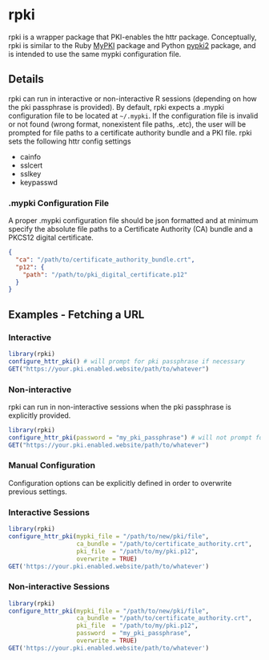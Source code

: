 # rpki
rpki is a wrapper package that PKI-enables the httr package. Conceptually, rpki is similar to the Ruby [MyPKI](https://github.com/nbgallery/mypki) package and Python [pypki2](https://github.com/nbgallery/pypki2) package, and is intended to use the same mypki configuration file.

## Details
rpki can run in interactive or non-interactive R sessions (depending on how the pki passphrase is provided). By default, rpki expects a .mypki configuration file to be located at `~/.mypki`. If the configuration file is invalid or not found (wrong format, nonexistent file paths, .etc), the user will be prompted for file paths to a certificate authority bundle and a PKI file. rpki sets the following httr config settings
* cainfo
* sslcert
* sslkey
* keypasswd

### .mypki Configuration File
A proper .mypki configuration file should be json formatted and at minimum specify the absolute file paths to a Certificate Authority (CA) bundle and a PKCS12 digital certificate.
```json
{
  "ca": "/path/to/certificate_authority_bundle.crt",
  "p12": {
    "path": "/path/to/pki_digital_certificate.p12"
  }
}
```

## Examples - Fetching a URL
### Interactive
```r
library(rpki)
configure_httr_pki() # will prompt for pki passphrase if necessary
GET("https://your.pki.enabled.website/path/to/whatever")
```
### Non-interactive
rpki can run in non-interactive sessions when the pki passphrase is explicitly provided.
```r
library(rpki)
configure_httr_pki(password = "my_pki_passphrase") # will not prompt for pki passphrase
GET("https://your.pki.enabled.website/path/to/whatever")
```
### Manual Configuration
Configuration options can be explicitly defined in order to overwrite previous settings.
### Interactive Sessions
```r
library(rpki)
configure_httr_pki(mypki_file = "/path/to/new/pki/file",
                   ca_bundle = "/path/to/certificate_authority.crt",
                   pki_file  = "/path/to/my/pki.p12",
                   overwrite = TRUE)
GET('https://your.pki.enabled.website/path/to/whatever')
```
### Non-interactive Sessions
```r
library(rpki)
configure_httr_pki(mypki_file = "/path/to/new/pki/file",
                   ca_bundle = "/path/to/certificate_authority.crt",
                   pki_file  = "/path/to/my/pki.p12",
                   password  = "my_pki_passphrase",
                   overwrite = TRUE)
GET('https://your.pki.enabled.website/path/to/whatever')
```
